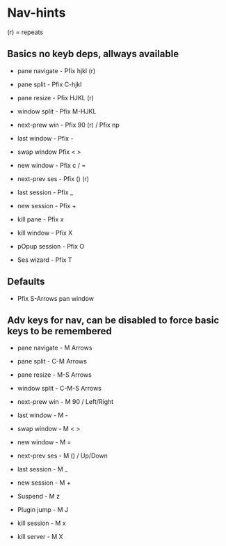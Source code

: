 # Nav-hints

(r) = repeats

## Basics no keyb deps, allways available

- pane navigate -  Pfix  hjkl (r)
- pane split    -  Pfix  C-hjkl
- pane resize   -  Pfix  HJKL (r)
- window split  -  Pfix  M-HJKL

- next-prew win -  Pfix  90 (r)  /  Pfix np
- last window   -  Pfix  -
- swap window      Pfix  < >
- new  window   -  Pfix  c / =

- next-prev ses -  Pfix  () (r)
- last session  -  Pfix  _
- new  session  -  Pfix  +
- kill pane     -  Pfix  x
- kill window   -  Pfix  X
- pOpup session -  Pfix  O
- Ses wizard    -  Pfix  T

## Defaults

- Pfix S-Arrows   pan window

## Adv keys for nav, can be disabled to force basic keys to be remembered

- pane navigate -  M      Arrows
- pane split    -  C-M    Arrows
- pane resize   -  M-S    Arrows
- window split  -  C-M-S  Arrows

- next-prew win -  M      90 / Left/Right
- last window   -  M      -
- swap window   -  M      < >
- new  window   -  M      =

- next-prev ses -  M      () / Up/Down
- last session  -  M      _
- new  session  -  M      +

- Suspend       -  M      z
- Plugin jump   -  M      J

- kill session  -  M      x
- kill server   -  M      X
